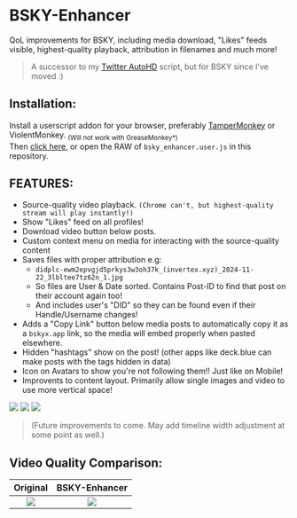 # BSKY-Enhancer
QoL improvements for BSKY, including media download, "Likes" feeds visible, highest-quality playback, attribution in filenames and much more!<br/>
>A successor to my [Twitter AutoHD](https://github.com/Invertex/Twitter-AutoHD) script, but for BSKY since I've moved :)

## Installation:
Install a userscript addon for your browser, preferably [TamperMonkey](https://www.tampermonkey.net/) or ViolentMonkey. <sub>(Will not work with GreaseMonkey*)</sub><br/>
Then [click here](https://github.com/Invertex/BSKY-Enhancer/raw/main/bsky_enhancer.user.js), or open the RAW of `bsky_enhancer.user.js` in this repository.

## FEATURES:
- Source-quality video playback. `(Chrome can't, but highest-quality stream will play instantly!)`
- Show "Likes" feed on all profiles!
- Download video button below posts.
- Custom context menu on media for interacting with the source-quality content
- Saves files with proper attribution e.g:
  - `didplc-ewm2epvgjd5prkys3w3oh37k_(invertex.xyz)_2024-11-22_3lbltee7tz62n_1.jpg`
  - So files are User & Date sorted. Contains Post-ID to find that post on their account again too!
  - And includes user's "DID" so they can be found even if their Handle/Username changes!
- Adds a "Copy Link" button below media posts to automatically copy it as a `bskyx.app` link, so the media will embed properly when pasted elsewhere.
- Hidden "hashtags" show on the post! (other apps like deck.blue can make posts with the tags hidden in data)
- Icon on Avatars to show you're not following them!! Just like on Mobile!
- Improvents to content layout. Primarily allow single images and video to use more vertical space!

![](https://i.imgur.com/PylWOw3.png)
![](https://i.imgur.com/nv8k9dV.png)
[<img src="https://i.imgur.com/keJqWPD.png">](https://bsky.app/profile/invertex.xyz/post/3lig6enxj6s2d)
>(Future improvements to come. May add timeline width adjustment at some point as well.)


## Video Quality Comparison:
Original           |  BSKY-Enhancer
:-------------------------:|:-------------------------:
![](https://i.imgur.com/zjKzXNr.png)  |  ![](https://i.imgur.com/1kc1nbE.png)
